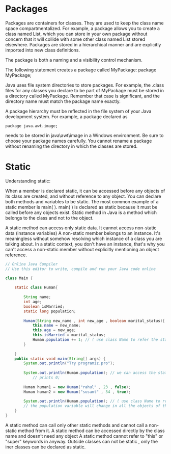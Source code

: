 # Packages

Packages are containers for classes. They are used to keep the class name space compartmentalized.
For example, a package allows you to create a class named List, which you can store in your own package without
concern that it will collide with some other class named List stored elsewhere. Packages are stored in a hierarchical
manner and are explicitly imported into new class definitions.

The package is both a naming and a visibility control mechanism.

The following statement creates a package called MyPackage: package MyPackage;

Java uses file system directories to store packages. For example, the .class files for any classes you declare to be
part of MyPackage must be stored in a directory called MyPackage. Remember that case is significant, and the directory
name must match the package name exactly.

A package hierarchy must be reflected in the file system of your Java development system.
For example, a package declared as

    package java.awt.image;

needs to be stored in java\awt\image in a Windows environment. Be sure to choose your package names carefully.
You cannot rename a package without renaming the directory in which the classes are stored.



# Static 

Understanding static:

When a member is declared static, it can be accessed before any objects of its class are created,
and without reference to any object. You can declare both methods and variables to be static.
The most common example of a static member is main( ).
main( ) is declared as static because it must be called before any objects exist.
Static method in Java is a method which belongs to the class and not to the object.

A static method can access only static data. It cannot access non-static data (instance variables)
A non-static member belongs to an instance. It's meaningless without somehow resolving which instance of a class you
are talking about. In a static context, you don't have an instance, that's why you can't access a non-static member
without explicitly mentioning an object reference.


```java
// Online Java Compiler
// Use this editor to write, compile and run your Java code online

class Main {
    
    static class Human{
        
        String name;
        int age;
        boolean isMarried;
        static long population;
        
        Human(String new_name , int new_age , boolean marital_status){
            this.name = new_name;
            this.age = new_age;
            this.isMarried = marital_status;
            Human.population += 1; // ( use class Name to refer the static variables)
        }
        
    }
    public static void main(String[] args) {
        System.out.println("Try programiz.pro");
        
        System.out.println(Human.population); // we can access the static variables even before the declaration of objects 
            // prints 0;
        
        Human human1 = new Human("rahul" , 23 , false);
        Human human2 = new Human("susant" , 34 , true);
        
        System.out.println(Human.population); // ( use class Name to refer the static variables) prints 2; 
        // the population variable will change in all the objects of that class upon declaring a single class;
    }
}
```

A static method can call only other static methods and cannot call a non-static method from it.
A static method can be accessed directly by the class name and doesn’t need any object
A static method cannot refer to "this" or "super" keywords in anyway.
Outside classes can not be static , only the iner classes can be declared as static.